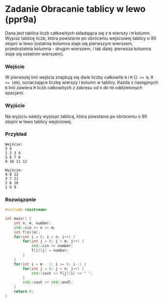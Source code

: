 # Zadanie Obracanie tablicy w lewo (ppr9a)

Dana jest tablica liczb całkowitych składająca się z `N` wierszy i `M` kolumn. Wypisz tablicę liczb, która powstanie po obróceniu wejściowej tablicy o 90 stopni w lewo (ostatnia kolumna staje się pierwszym wierszem, przedostatnia kolumna - drugim wierszem, i tak dalej: pierwsza kolumna staje się ostatnim wierszem).

### Wejście

W pierwszej linii wejścia znajdują się dwie liczby całkowite `N` i `M` (`2 <= N`, `M <= 100`), oznaczające liczbę wierszy i kolumn w tablicy. Każda z następnych `N` linii zawiera `M` liczb całkowitych z zakresu od `0` do `99` oddzielonych spacjami.

### Wyjście

Na wyjściu należy wypisać tablicę, która powstanie po obróceniu o 90 stopni w lewo tablicy wejściowej.

### Przykład

```
Wejście:
3 4
1 2 3 4
5 6 7 8
9 10 11 12

Wyjście:
4 8 12
3 7 11
2 6 10
1 5 9
```

### Rozwiązanie

```cpp
#include <iostream>

int main() {
    int n, m, number;
    std::cin >> n >> m;
    int T[n][m];
    for(int i = 0; i < n; i++) {
        for(int j = 0; j < m; j++) {
            std::cin >> number;
            T[i][j] = number;
        }
    }
    for(int i = m - 1; i >= 0; i--) {
        for(int j = 0; j < n; j++) {
            std::cout << T[j][i] << " ";
        }
        std::cout << std::endl;
    }   
    return 0;
}
```